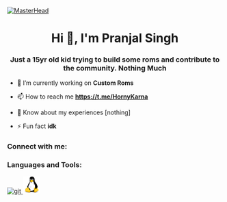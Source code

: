 [![MasterHead](https://sweet-frost.hyperx.workers.dev/0:/4492124.jpg)](https://ferb69.io)
<h1 align="center">Hi 👋, I'm Pranjal Singh</h1>
<h3 align="center">Just a 15yr old kid trying to build some roms and contribute to the community. Nothing Much</h3>

- 🔭 I’m currently working on **Custom Roms**

- 📫 How to reach me **https://t.me/HornyKarna**

- 📄 Know about my experiences [nothing]

- ⚡ Fun fact **idk**

<h3 align="left">Connect with me:</h3>
<p align="left">
</p>

<h3 align="left">Languages and Tools:</h3>
<p align="left"> <a href="https://git-scm.com/" target="_blank" rel="noreferrer"> <img src="https://www.vectorlogo.zone/logos/git-scm/git-scm-icon.svg" alt="git" width="40" height="40"/> </a> <a href="https://www.linux.org/" target="_blank" rel="noreferrer"> <img src="https://raw.githubusercontent.com/devicons/devicon/master/icons/linux/linux-original.svg" alt="linux" width="40" height="40"/> </a> </p>
